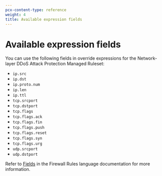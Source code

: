 ```yaml
---
pcx-content-type: reference
weight: 4
title: Available expression fields
---
```


# Available expression fields

You can use the following fields in override expressions for the Network-layer DDoS Attack Protection Managed Ruleset:

- `ip.src`
- `ip.dst`
- `ip.proto.num`
- `ip.len`
- `ip.ttl`
- `tcp.srcport`
- `tcp.dstport`
- `tcp.flags`
- `tcp.flags.ack`
- `tcp.flags.fin`
- `tcp.flags.push`
- `tcp.flags.reset`
- `tcp.flags.syn`
- `tcp.flags.urg`
- `udp.srcport`
- `udp.dstport`

Refer to [Fields](https://developers.cloudflare.com/firewall/cf-firewall-language/fields) in the Firewall Rules language documentation for more information.